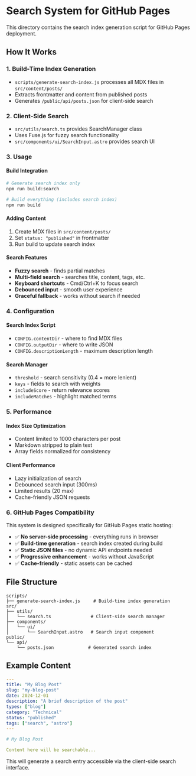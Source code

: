 # Search System for GitHub Pages

This directory contains the search index generation script for GitHub Pages deployment.

## How It Works

### 1. Build-Time Index Generation
- `scripts/generate-search-index.js` processes all MDX files in `src/content/posts/`
- Extracts frontmatter and content from published posts
- Generates `/public/api/posts.json` for client-side search

### 2. Client-Side Search
- `src/utils/search.ts` provides SearchManager class
- Uses Fuse.js for fuzzy search functionality
- `src/components/ui/SearchInput.astro` provides search UI

### 3. Usage

#### Build Integration
```bash
# Generate search index only
npm run build:search

# Build everything (includes search index)
npm run build
```

#### Adding Content
1. Create MDX files in `src/content/posts/`
2. Set `status: "published"` in frontmatter
3. Run build to update search index

#### Search Features
- **Fuzzy search** - finds partial matches
- **Multi-field search** - searches title, content, tags, etc.
- **Keyboard shortcuts** - Cmd/Ctrl+K to focus search
- **Debounced input** - smooth user experience
- **Graceful fallback** - works without search if needed

### 4. Configuration

#### Search Index Script
- `CONFIG.contentDir` - where to find MDX files
- `CONFIG.outputDir` - where to write JSON
- `CONFIG.descriptionLength` - maximum description length

#### Search Manager
- `threshold` - search sensitivity (0.4 = more lenient)
- `keys` - fields to search with weights
- `includeScore` - return relevance scores
- `includeMatches` - highlight matched terms

### 5. Performance

#### Index Size Optimization
- Content limited to 1000 characters per post
- Markdown stripped to plain text
- Array fields normalized for consistency

#### Client Performance
- Lazy initialization of search
- Debounced search input (300ms)
- Limited results (20 max)
- Cache-friendly JSON requests

### 6. GitHub Pages Compatibility

This system is designed specifically for GitHub Pages static hosting:

- ✅ **No server-side processing** - everything runs in browser
- ✅ **Build-time generation** - search index created during build
- ✅ **Static JSON files** - no dynamic API endpoints needed
- ✅ **Progressive enhancement** - works without JavaScript
- ✅ **Cache-friendly** - static assets can be cached

## File Structure

```
scripts/
├── generate-search-index.js     # Build-time index generation
src/
├── utils/
│   └── search.ts               # Client-side search manager
├── components/
│   └── ui/
│       └── SearchInput.astro   # Search input component
public/
└── api/
    └── posts.json             # Generated search index
```

## Example Content

```yaml
---
title: "My Blog Post"
slug: "my-blog-post"
date: 2024-12-01
description: "A brief description of the post"
types: ["blog"]
category: "Technical"
status: "published"
tags: ["search", "astro"]
---

# My Blog Post

Content here will be searchable...
```

This will generate a search entry accessible via the client-side search interface.
